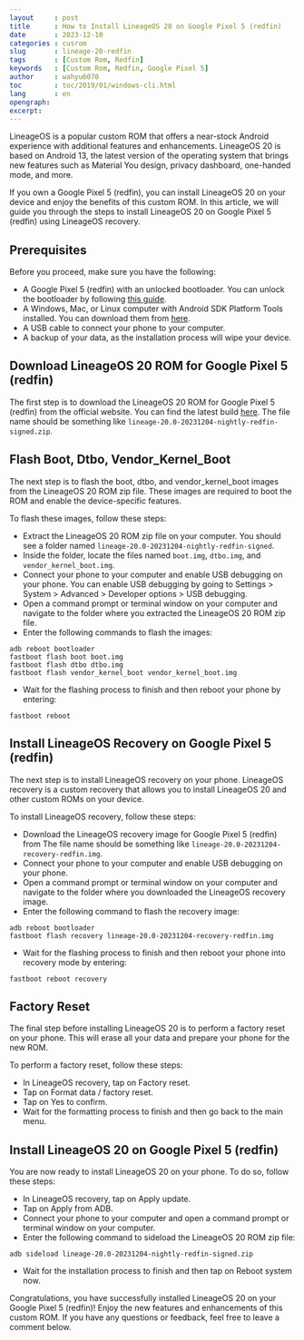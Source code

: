 ```yaml
---
layout     : post
title      : How to Install LineageOS 20 on Google Pixel 5 (redfin)
date       : 2023-12-10
categories : cusrom
slug       : lineage-20-redfin
tags       : [Custom Rom, Redfin]
keywords   : [Custom Rom, Redfin, Google Pixel 5]
author     : wahyu6070
toc        : toc/2019/01/windows-cli.html
lang       : en
opengraph:
excerpt:
---
```



LineageOS is a popular custom ROM that offers a near-stock Android experience with additional features and enhancements. LineageOS 20 is based on Android 13, the latest version of the operating system that brings new features such as Material You design, privacy dashboard, one-handed mode, and more.

If you own a Google Pixel 5 (redfin), you can install LineageOS 20 on your device and enjoy the benefits of this custom ROM. In this article, we will guide you through the steps to install LineageOS 20 on Google Pixel 5 (redfin) using LineageOS recovery.

## Prerequisites

Before you proceed, make sure you have the following:

- A Google Pixel 5 (redfin) with an unlocked bootloader. You can unlock the bootloader by following [this guide](https://wahyu6070.github.io/ubl/2023/12/10/ubl-google-pixel-5.html).
- A Windows, Mac, or Linux computer with Android SDK Platform Tools installed. You can download them from [here](https://developer.android.com/studio/releases/platform-tools).
- A USB cable to connect your phone to your computer.
- A backup of your data, as the installation process will wipe your device.

## Download LineageOS 20 ROM for Google Pixel 5 (redfin)

The first step is to download the LineageOS 20 ROM for Google Pixel 5 (redfin) from the official website. You can find the latest build [here](https://xdaforums.com/t/rom-official-redfin-lineageos-20.4217559/). The file name should be something like `lineage-20.0-20231204-nightly-redfin-signed.zip`.

## Flash Boot, Dtbo, Vendor_Kernel_Boot

The next step is to flash the boot, dtbo, and vendor_kernel_boot images from the LineageOS 20 ROM zip file. These images are required to boot the ROM and enable the device-specific features.

To flash these images, follow these steps:

- Extract the LineageOS 20 ROM zip file on your computer. You should see a folder named `lineage-20.0-20231204-nightly-redfin-signed`.
- Inside the folder, locate the files named `boot.img`, `dtbo.img`, and `vendor_kernel_boot.img`.
- Connect your phone to your computer and enable USB debugging on your phone. You can enable USB debugging by going to Settings > System > Advanced > Developer options > USB debugging.
- Open a command prompt or terminal window on your computer and navigate to the folder where you extracted the LineageOS 20 ROM zip file.
- Enter the following commands to flash the images:

```
adb reboot bootloader
fastboot flash boot boot.img
fastboot flash dtbo dtbo.img
fastboot flash vendor_kernel_boot vendor_kernel_boot.img
```

- Wait for the flashing process to finish and then reboot your phone by entering:

```
fastboot reboot
```

## Install LineageOS Recovery on Google Pixel 5 (redfin)

The next step is to install LineageOS recovery on your phone. LineageOS recovery is a custom recovery that allows you to install LineageOS 20 and other custom ROMs on your device.

To install LineageOS recovery, follow these steps:

- Download the LineageOS recovery image for Google Pixel 5 (redfin) from <!-- [here](https://download.lineageos.org/redfin).--> The file name should be something like `lineage-20.0-20231204-recovery-redfin.img`.
- Connect your phone to your computer and enable USB debugging on your phone.
- Open a command prompt or terminal window on your computer and navigate to the folder where you downloaded the LineageOS recovery image.
- Enter the following command to flash the recovery image:

```
adb reboot bootloader
fastboot flash recovery lineage-20.0-20231204-recovery-redfin.img
```

- Wait for the flashing process to finish and then reboot your phone into recovery mode by entering:

```
fastboot reboot recovery
```

## Factory Reset

The final step before installing LineageOS 20 is to perform a factory reset on your phone. This will erase all your data and prepare your phone for the new ROM.

To perform a factory reset, follow these steps:

- In LineageOS recovery, tap on Factory reset.
- Tap on Format data / factory reset.
- Tap on Yes to confirm.
- Wait for the formatting process to finish and then go back to the main menu.

## Install LineageOS 20 on Google Pixel 5 (redfin)

You are now ready to install LineageOS 20 on your phone. To do so, follow these steps:

- In LineageOS recovery, tap on Apply update.
- Tap on Apply from ADB.
- Connect your phone to your computer and open a command prompt or terminal window on your computer.
- Enter the following command to sideload the LineageOS 20 ROM zip file:

```
adb sideload lineage-20.0-20231204-nightly-redfin-signed.zip
```

- Wait for the installation process to finish and then tap on Reboot system now.

Congratulations, you have successfully installed LineageOS 20 on your Google Pixel 5 (redfin)! Enjoy the new features and enhancements of this custom ROM. If you have any questions or feedback, feel free to leave a comment below.



